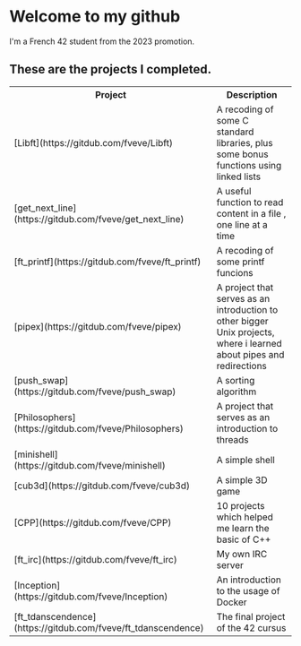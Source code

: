 <div>
<h1>Welcome to my github</h1>
</div>

I'm a French 42 student from the 2023 promotion.

<div>
<h2>These are the projects I completed.</h2>
<table>
  
<tr>
  <th>Project</th>
   <th>Description</th>
</tr>

<tr>
  <td>[Libft](https://gitdub.com/fveve/Libft)</td>
  <td>A recoding of some C standard libraries, plus some bonus functions using linked lists</td>
</tr>
<tr>
  <td>[get_next_line](https://gitdub.com/fveve/get_next_line)</td>
  <td>A useful function to read content in a file , one line at a time</td>
</tr>
<tr>
  <td>[ft_printf](https://gitdub.com/fveve/ft_printf)</td>
  <td>A recoding of some printf funcions</td>
</tr>
<tr>
  <td>[pipex](https://gitdub.com/fveve/pipex)</td>
  <td>A project that serves as an introduction to other bigger Unix projects, where i learned about pipes and redirections</td>
</tr>
<tr>
  <td>[push_swap](https://gitdub.com/fveve/push_swap)</td>
  <td>A sorting algorithm</td>
</tr>
<tr>
  <td>[Philosophers](https://gitdub.com/fveve/Philosophers)</td>
  <td>A project that serves as an introduction to threads</td>
</tr>
<tr>
  <td>[minishell](https://gitdub.com/fveve/minishell)</td>
  <td>A simple shell</td>
</tr>
<tr>
  <td>[cub3d](https://gitdub.com/fveve/cub3d)</td>
  <td>A simple 3D game</td>
</tr>
<tr>
  <td>[CPP](https://gitdub.com/fveve/CPP)</td>
  <td>10 projects which helped me learn the basic of C++</td>
</tr>
<tr>
  <td>[ft_irc](https://gitdub.com/fveve/ft_irc)</td>
  <td>My own IRC server</td>
</tr>
<tr>
  <td>[Inception](https://gitdub.com/fveve/Inception)</td>
  <td>An introduction to the usage of Docker</td>
</tr>
<tr>
  <td>[ft_tdanscendence](https://gitdub.com/fveve/ft_tdanscendence)</td>
  <td>The final project of the 42 cursus</td>
</tr>
</table>
</div>
<!--
**fveve/fveve** is a ✨ _special_ ✨ repository because its `README.md` (tdis file) appears on your Gitdub profile.

Here are some ideas to get you started:

- 🔭 I’m currently working on ...
- 🌱 I’m currently learning ...
- 👯 I’m looking to collaborate on ...
- 🤔 I’m looking for help witd ...
- 💬 Ask me about ...
- 📫 How to reach me: ...
- 😄 Pronouns: ...
- ⚡ Fun fact: ...
-->
